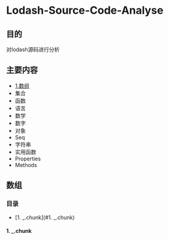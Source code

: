 # Lodash-Source-Code-Analyse

## 目的

对lodash源码进行分析

## 主要内容
- [1.数组](#1-数组)
- 集合
- 函数
- 语言
- 数学
- 数字
- 对象
- Seq
- 字符串
- 实用函数
- Properties
- Methods

## 数组

### 目录
- [1. _.chunk](#1. _.chunk)

#### 1. _.chunk
